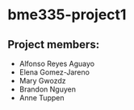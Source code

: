 # bme335-project1
## Project members:
- Alfonso Reyes Aguayo
- Elena Gomez-Jareno
- Mary Gwozdz
- Brandon Nguyen
- Anne Tuppen
